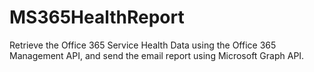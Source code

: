 # MS365HealthReport

 Retrieve the Office 365 Service Health Data using the Office 365 Management API, and send the email report using Microsoft Graph API.
